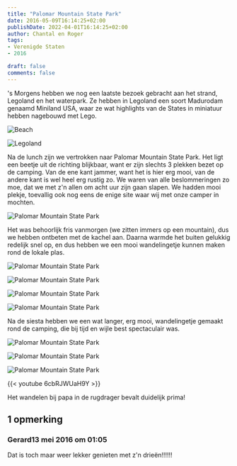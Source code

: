 ```yaml
---
title: "Palomar Mountain State Park"
date: 2016-05-09T16:14:25+02:00
publishDate: 2022-04-01T16:14:25+02:00
author: Chantal en Roger
tags:
- Verenigde Staten
- 2016

draft: false
comments: false
---
```


's Morgens hebben we nog een laatste bezoek gebracht aan het strand, Legoland en het waterpark. Ze hebben in Legoland een soort Madurodam genaamd Miniland USA, waar ze wat highlights van de States in miniatuur hebben nagebouwd met Lego.

![Beach](./images/P10401184.jpg)

![Legoland](./images/P10400724.jpg)

Na de lunch zijn we vertrokken naar Palomar Mountain State Park. Het ligt een beetje uit de richting blijkbaar, want er zijn slechts 3 plekken bezet op de camping. Van de ene kant jammer, want het is hier erg mooi, van de andere kant is wel heel erg rustig zo. We waren van alle beslommeringen zo moe, dat we met z'n allen om acht uur zijn gaan slapen. We hadden mooi plekje, toevallig ook nog eens de enige site waar wij met onze camper in mochten.

![Palomar Mountain State Park](./images/IMG_9095[8].jpg)

Het was behoorlijk fris vanmorgen (we zitten immers op een mountain), dus we hebben ontbeten met de kachel aan. Daarna warmde het buiten gelukkig redelijk snel op, en dus hebben we een mooi wandelingetje kunnen maken rond de lokale plas.

![Palomar Mountain State Park](./images/IMG_91284.jpg)

![Palomar Mountain State Park](./images/IMG_91024.jpg)

![Palomar Mountain State Park](./images/IMG_91354.jpg)

![Palomar Mountain State Park](./images/IMG_91524.jpg)

Na de siesta hebben we een wat langer, erg mooi, wandelingetje gemaakt rond de camping, die bij tijd en wijle best spectaculair was.

![Palomar Mountain State Park](./images/WP_20160510_15_54_07_Rich[3].jpg)

![Palomar Mountain State Park](./images/IMG_9163[4].jpg)

![Palomar Mountain State Park](./images/IMG_9167[4].jpg)

{{< youtube 6cbRJWUaH9Y >}}

Het wandelen bij papa in de rugdrager bevalt duidelijk prima!

## 1 opmerking

### Gerard13 mei 2016 om 01:05

Dat is toch maar weer lekker genieten met z'n drieën!!!!!!

